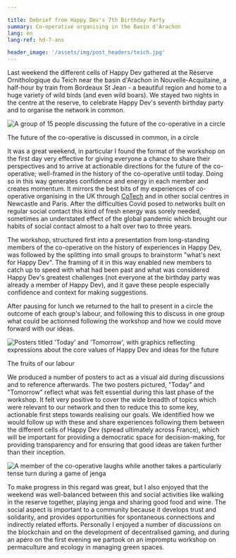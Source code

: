 ```yaml
---

title: Debrief from Happy Dev's 7th Birthday Party
summary: Co-operative organising in the Basin d'Arachon
lang: en
lang-ref: hd-7-ans

header_image: '/assets/img/post_headers/teich.jpg'
---
```


Last weekend the different cells of Happy Dev gathered at the Réserve Ornithologique du Teich near the basin d'Arachon in Nouvelle-Acquitaine, a half-hour by train from Bordeaux St Jean - a beautiful region and home to a huge variety of wild birds (and even wild boars). We stayed two nights in the centre at the reserve, to celebrate Happy Dev's seventh birthday party and to organise the network in common.

<img src="{{ '/assets/img/post_assets/hd-7-ans/cercle-discussion.jpeg' | absolute_url }}" class="blog-full-image" alt="A group of 15 people discussing the future of the co-operative in a circle" />
<p class="image-caption" aria-hidden="true">The future of the co-operative is discussed in common, in a circle</p>

It was a great weekend, in particular I found the format of the workshop on the first day very effective for giving everyone a chance to share their perspectives and to arrive at actionable directions for the future of the co-operative; well-framed in the history of the co-operative until today. Doing so in this way generates confidence and energy in each member and creates momentum. It mirrors the best bits of my experiences of co-operative organising in the UK through [CoTech](https://coops.tech/) and in other social centres in Newcastle and Paris. After the difficulties Covid posed to networks built on regular social contact this kind of fresh energy was sorely needed, sometimes an understated effect of the global pandemic which brought our habits of social contact almost to a halt over two to three years.

The workshop, structured first into a presentation from long-standing members of the co-operative on the history of experiences in Happy Dev, was followed by the splitting into small groups to brainstorm "what's next for Happy Dev". The framing of it in this way enabled new members to catch up to speed with what had been past and what was considered Happy Dev's greatest challenges (not everyone at the birthday party was already a member of Happy Dev), and it gave these people especially confidence and context for making suggestions.

After pausing for lunch we returned to the hall to present in a circle the outcome of each group's labour, and following this to discuss in one group what could be actionned following the workshop and how we could move forward with our ideas.

<img src="{{ '/assets/img/post_assets/hd-7-ans/aujourdhui-demain.jpeg' | absolute_url }}" class="blog-full-image" alt="Posters titled 'Today' and 'Tomorrow', with graphics reflecting expressions about the core values of Happy Dev and ideas for the future" />
<p class="image-caption" aria-hidden="true">The fruits of our labour</p>

We produced a number of posters to act as a visual aid during discussions and to reference afterwards. The two posters pictured, "Today" and "Tomorrow" reflect what was felt essential during this last phase of the workshop. It felt very positive to cover the wide breadth of topics which were relevant to our network and then to reduce this to some key, actionable first steps towards realising our goals. We identified how we would follow up with these and share experiences following them between the different cells of Happy Dev (spread ultimately across France), which will be important for providing a democratic space for decision-making, for providing transparency and for ensuring that good ideas are taken further than their inception.

<img src="{{ '/assets/img/post_assets/hd-7-ans/jenga.jpeg' | absolute_url }}" class="blog-full-image" alt="A member of the co-operative laughs while another takes a particularly tense turn during a game of jenga" />

To make progress in this regard was great, but I also enjoyed that the weekend was well-balanced between this and social activities like walking in the reserve together, playing jenga and sharing good food and wine. The social aspect is important to a community because it develops trust and solidarity, and provides opportunities for spontaneous connections and indirectly related efforts. Personally I enjoyed a number of discussions on the blockchain and on the development of decentralised gaming, and during an apéro on the first evening we partook on an impromptu workshop on permaculture and ecology in managing green spaces.
